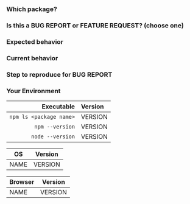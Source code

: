 <!-- Thank you so much for filing this issue! Please provide the detail about your problem! -->

### Which package?

<!-- Since this is a monorepo with multiple packages, please list which package this issue pertains to. -->

### Is this a BUG REPORT or FEATURE REQUEST? (choose one)

<!--
If this is a BUG REPORT, please:

  - Fill in as much of the template below as you can. If you leave out information, we can't help you as well.

If this is a FEATURE REQUEST, please:

  - Describe **in detail** the feature/behavior/change you'd like to see.
-->

### Expected behavior

<!-- Please describe the behavior you expected. -->

### Current behavior

<!-- Please describe what happens instead of your expected behavior. -->

### Step to reproduce for BUG REPORT

<!-- Please describe steps to reproduce this bug as minimally and precisely as possible.

For example:
- minimum live example (e.g. repl.it, jsbin.com )
- minimum example code
- set of steps to reproduce
-->

### Your Environment

<!-- Please describe your environment information. -->
<!-- Please describe your OS and browser information if your problem occurs on a specific OS or browser. -->

|              Executable | Version |
| ----------------------: | :------ |
| `npm ls <package name>` | VERSION |
|         `npm --version` | VERSION |
|        `node --version` | VERSION |

| OS   | Version |
| ---- | ------- |
| NAME | VERSION |

<!-- For example:
| macOS Sierra | 10.14.4 |
| Windows 10 | 1607 |
| Ubuntu | 16.10 |
-->

| Browser | Version |
| ------- | ------- |
| NAME    | VERSION |

<!-- For example:
| Chrome | 74.0.3729.131 |
| Safari | 12.1 |
| Firefox | 66.0 |
-->
